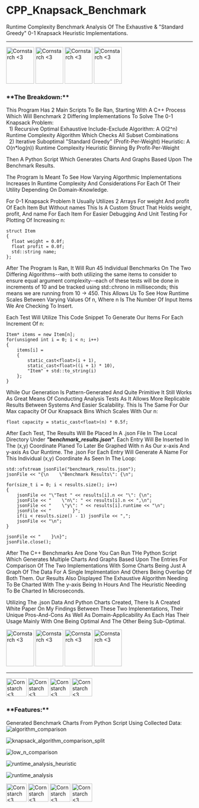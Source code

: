 # CPP_Knapsack_Benchmark
Runtime Complexity Benchmark Analysis Of The Exhaustive &amp; "Standard Greedy"  0-1 Knapsack Heuristic Implementations. 

----------------------------------------------

<img src="https://github.com/user-attachments/assets/b42434d4-bd8f-46c2-b5e7-5de18d4db46b" alt="Cornstarch <3" width="75" height="99"> <img src="https://github.com/user-attachments/assets/b42434d4-bd8f-46c2-b5e7-5de18d4db46b" alt="Cornstarch <3" width="75" height="99"> <img src="https://github.com/user-attachments/assets/b42434d4-bd8f-46c2-b5e7-5de18d4db46b" alt="Cornstarch <3" width="75" height="99"> <img src="https://github.com/user-attachments/assets/b42434d4-bd8f-46c2-b5e7-5de18d4db46b" alt="Cornstarch <3" width="75" height="99"> 


<h3>**The Breakdown:**</h3>

This Program Has 2 Main Scripts To Be Ran, Starting With A C++ Process Which Will Benchmark 2 Differing Implementations To Solve The 0-1 Knapsack Problem:
  <br>&nbsp; 1) Recursive Optimal Exhaustive Include-Exclude Algorithm: A O(2^n) Runtime Complexity Algorithm Which Checks All Subset Combinations
  <br>&nbsp; 2) Iterative Suboptimal "Standard Greedy" (Profit-Per-Weight) Heuristic: A O(n*log(n)) Runtime Complexity Heuristic Binning By Profit-Per-Weight

Then A Python Script Which Generates Charts And Graphs Based Upon The Benchmark Results.

The Program Is Meant To See How Varying Algorthmic Implementations Increases In Runtime Complexity And Considerations For Each Of Their Utility Depending On Domain-Knowledge. 

For 0-1 Knapsack Problem It Usually Utilizes 2 Arrays For weight And profit Of Each Item But Without names This Is A Custom Struct That Holds weight, profit, And name For Each Item For Easier Debugging And Unit Testing For Plotting Of Increasing n:

    struct Item
    {
      float weight = 0.0f;
      float profit = 0.0f;
      std::string name;
    };


After The Program Is Ran, It Will Run 45 Individual Benchmarks On The Two Differing Algorithms--with both utilizing the same items to consider to ensure equal argument complexity--each of these tests will be done in increments of 10 and be tracked using std::chrono in milliseconds; this means we are running from 10 -> 450. This Allows Us To See How Runtime Scales Between Varying Values Of n, Where n Is The Number Of Input Items We Are Checking To Insert.

Each Test Will Utilize This Code Snippet To Generate Our Items For Each Increment Of n:

    Item* items = new Item[n];
    for(unsigned int i = 0; i < n; i++)
    {
        items[i] =
        {
            static_cast<float>(i + 1),
            static_cast<float>((i + 1) * 10),
            "Item" + std::to_string(i)
        };
    }

While Our Generation Is Pattern-Generated And Quite Primitive It Still Works As Great Means Of Conducting Analysis Tests As It Allows More Replicable Results Between Systems And Easier Scalability. This Is The Same For Our Max capacity Of Our Knapsack Bins Which Scales With Our n:

    float capacity = static_cast<float>(n) * 0.5f;

After Each Test, The Results Will Be Placed In A .json File In The Local Directory Under _**"benchmark_results.json"**_. Each Entry Will Be Inserted In The (x,y) Coordinate Planed To Later Be Graphed With n As Our x-axis And y-axis As Our Runtime. The .json For Each Entry Will Generate A Name For This Individual (x,y) Coordinate As Seen In The Loop:

    std::ofstream jsonFile("benchmark_results.json");
    jsonFile << "{\n    \"Benchmark Results\": {\n";

    for(size_t i = 0; i < results.size(); i++)
    {
        jsonFile << "\"Test " << results[i].n << "\": {\n";
        jsonFile << "    \"n\": " << results[i].n << ",\n";
        jsonFile << "    \"y\": " << results[i].runtime << "\n";
        jsonFile << "        }";
        if(i < results.size() - 1) jsonFile << ",";
        jsonFile << "\n";
    }

    jsonFile << "    }\n}";
    jsonFile.close();

After The C++ Benchmarks Are Done You Can Run THe Python Script Which Generates Multiple Charts And Graphs Based Upon The Entries For Comparison Of The Two Implementations With Some Charts Being Just A Graph Of The Data For A Single Implmentation And Others Being Overlap Of Both Them. Our Results Also Displayed The Exhaustive Algorithm Needing To Be Charted With The y-axis Being In Hours And The Heuristic Needing To Be Charted In Microseconds.

Utilizing The .json Data And Python Charts Created, There Is A Created White Paper On My Findings Between These Two Implenentations, Their Unique Pros-And-Cons As Well As Domain-Applicability As Each Has Their Usage Mainly With One Being Optimal And The Other Being Sub-Optimal.

<img src="https://github.com/user-attachments/assets/00f8d76b-9e49-432c-9506-3d460840a991" alt="Cornstarch <3" width="75" height="99"> <img src="https://github.com/user-attachments/assets/00f8d76b-9e49-432c-9506-3d460840a991" alt="Cornstarch <3" width="75" height="99"> <img src="https://github.com/user-attachments/assets/00f8d76b-9e49-432c-9506-3d460840a991" alt="Cornstarch <3" width="75" height="99"> <img src="https://github.com/user-attachments/assets/00f8d76b-9e49-432c-9506-3d460840a991" alt="Cornstarch <3" width="75" height="99"> 

----------------------------------------------

<img src="https://github.com/user-attachments/assets/645e1b72-7232-4f0c-9214-ec72adf171cf" alt="Cornstarch <3" width="55" height="49"> <img src="https://github.com/user-attachments/assets/645e1b72-7232-4f0c-9214-ec72adf171cf" alt="Cornstarch <3" width="55" height="49"> <img src="https://github.com/user-attachments/assets/645e1b72-7232-4f0c-9214-ec72adf171cf" alt="Cornstarch <3" width="55" height="49"> <img src="https://github.com/user-attachments/assets/645e1b72-7232-4f0c-9214-ec72adf171cf" alt="Cornstarch <3" width="55" height="49">  




<h3>**Features:**</h3>

Generated Benchmark Charts From Python Script Using Collected Data:
![algorithm_comparison](https://github.com/user-attachments/assets/d6297d24-06dd-43b3-ba97-4cccfdc59476)

![knapsack_algorithm_comparison_split](https://github.com/user-attachments/assets/28fefa31-6856-4a5e-b491-dc36a61b6550)

![low_n_comparison](https://github.com/user-attachments/assets/379f939f-4d5b-4bee-b062-bd0090fdff19)

![runtime_analysis_heuristic](https://github.com/user-attachments/assets/840c5d62-99a5-4075-a423-1fea90fbbf82)

![runtime_analysis](https://github.com/user-attachments/assets/2973feea-065f-4349-8feb-7fcd90b3d456)


<img src="https://github.com/user-attachments/assets/db3f3910-93d1-4bb7-9e37-afffe205566f" alt="Cornstarch <3" width="55" height="49"> <img src="https://github.com/user-attachments/assets/db3f3910-93d1-4bb7-9e37-afffe205566f" alt="Cornstarch <3" width="55" height="49"> <img src="https://github.com/user-attachments/assets/db3f3910-93d1-4bb7-9e37-afffe205566f" alt="Cornstarch <3" width="55" height="49"> <img src="https://github.com/user-attachments/assets/db3f3910-93d1-4bb7-9e37-afffe205566f" alt="Cornstarch <3" width="55" height="49">  


